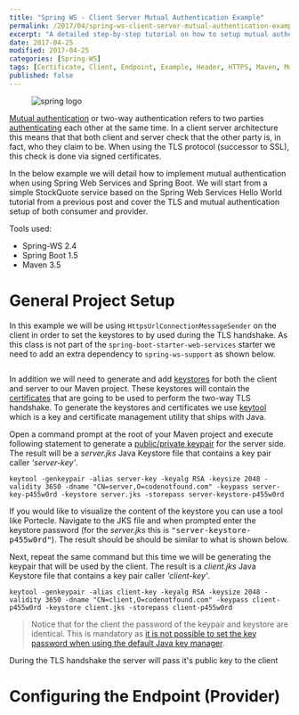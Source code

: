 ```yaml
---
title: "Spring WS - Client Server Mutual Authentication Example"
permalink: /2017/04/spring-ws-client-server-mutual-authentication-example.html
excerpt: "A detailed step-by-step tutorial on how to setup mutual authentication using Spring-WS and Spring Boot."
date: 2017-04-25
modified: 2017-04-25
categories: [Spring-WS]
tags: [Certificate, Client, Endpoint, Example, Header, HTTPS, Maven, Mutual Authentication, Server, Spring, Spring Boot, Spring Web Services, Spring-WS, SSL, TLS, Tutorial]
published: false
---
```


<figure>
    <img src="{{ site.url }}/assets/images/logos/spring-logo.jpg" alt="spring logo" class="logo">
</figure>

[Mutual authentication](https://en.wikipedia.org/wiki/Mutual_authentication) or two-way authentication refers to two parties [authenticating](https://en.wikipedia.org/wiki/Authentication) each other at the same time. In a client server architecture this means that that both client and server check that the other party is, in fact, who they claim to be. When using the TLS protocol (successor to SSL), this check is done via signed certificates.

In the below example we will detail how to implement mutual authentication when using Spring Web Services and Spring Boot. We will start from a simple StockQuote service based on the Spring Web Services Hello World tutorial from a previous post and cover the TLS and mutual authentication setup of both consumer and provider.

Tools used:
* Spring-WS 2.4
* Spring Boot 1.5
* Maven 3.5

# General Project Setup

In this example we will be using `HttpsUrlConnectionMessageSender` on the client in order to set the keystores to by used during the TLS handshake. As this class is not part of the `spring-boot-starter-web-services` starter we need to add an extra dependency to `spring-ws-support` as shown below.

``` xml

```

In addition we will need to generate and add [keystores](https://en.wikipedia.org/wiki/Keystore) for both the client and server to our Maven project. These keystores will contain the [certificates](https://en.wikipedia.org/wiki/Public_key_certificate) that are going to be used to perform the two-way TLS handshake. To generate the keystores and certificates we use [keytool](http://docs.oracle.com/javase/6/docs/technotes/tools/windows/keytool.html) which is a key and certificate management utility that ships with Java.


Open a command prompt at the root of your Maven project and execute following statement to generate a [public/private keypair](https://en.wikipedia.org/wiki/Public-key_cryptography) for the server side. The result will be a <var>server.jks</var> Java Keystore file that contains a key pair caller <var>'server-key'</var>.

``` plaintext
keytool -genkeypair -alias server-key -keyalg RSA -keysize 2048 -validity 3650 -dname "CN=server,O=codenotfound.com" -keypass server-key-p455w0rd -keystore server.jks -storepass server-keystore-p455w0rd
```

If you would like to visualize the content of the keystore you can use a tool like Portecle. Navigate to the JKS file and when prompted enter the keystore password (for the <var>server.jks</var> this is <kbd>"server-keystore-p455w0rd"</kbd>). The result should be should be similar to what is shown below. 

Next, repeat the same command but this time we will be generating the keypair that will be used by the client. The result is a <var>client.jks</var> Java Keystore file that contains a key pair caller <var>'client-key'</var>.

``` plaintext
keytool -genkeypair -alias client-key -keyalg RSA -keysize 2048 -validity 3650 -dname "CN=client,O=codenotfound.com" -keypass client-p455w0rd -keystore client.jks -storepass client-p455w0rd
```

> Notice that for the client the password of the keypair and keystore are identical. This is mandatory as [it is not possible to set the key password when using the default Java key manager](http://stackoverflow.com/a/15182344/4201470).

During the TLS handshake the server will pass it's public key to the client 

# Configuring the Endpoint (Provider)

















